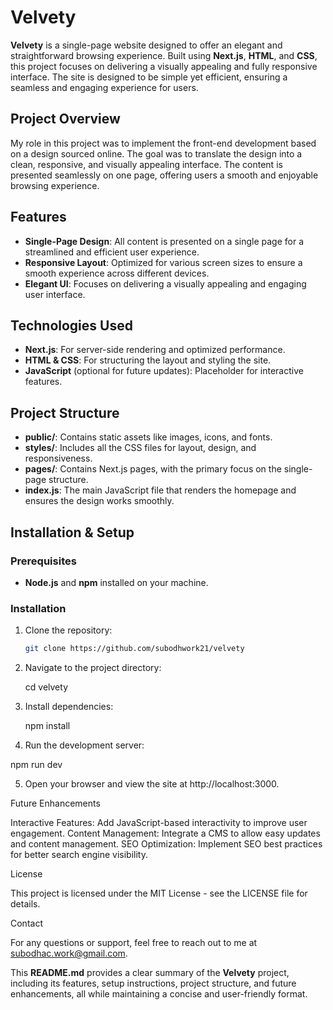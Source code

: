 # Velvety

**Velvety** is a single-page website designed to offer an elegant and straightforward browsing experience. Built using **Next.js**, **HTML**, and **CSS**, this project focuses on delivering a visually appealing and fully responsive interface. The site is designed to be simple yet efficient, ensuring a seamless and engaging experience for users.

## Project Overview

My role in this project was to implement the front-end development based on a design sourced online. The goal was to translate the design into a clean, responsive, and visually appealing interface. The content is presented seamlessly on one page, offering users a smooth and enjoyable browsing experience.

## Features

- **Single-Page Design**: All content is presented on a single page for a streamlined and efficient user experience.
- **Responsive Layout**: Optimized for various screen sizes to ensure a smooth experience across different devices.
- **Elegant UI**: Focuses on delivering a visually appealing and engaging user interface.

## Technologies Used

- **Next.js**: For server-side rendering and optimized performance.
- **HTML & CSS**: For structuring the layout and styling the site.
- **JavaScript** (optional for future updates): Placeholder for interactive features.

## Project Structure

- **public/**: Contains static assets like images, icons, and fonts.
- **styles/**: Includes all the CSS files for layout, design, and responsiveness.
- **pages/**: Contains Next.js pages, with the primary focus on the single-page structure.
- **index.js**: The main JavaScript file that renders the homepage and ensures the design works smoothly.

## Installation & Setup

### Prerequisites

- **Node.js** and **npm** installed on your machine.

### Installation

1. Clone the repository:

   ```bash
   git clone https://github.com/subodhwork21/velvety

2. Navigate to the project directory:

   cd velvety

3. Install dependencies:

   npm install

 4.  Run the development server:

   npm run dev


5. Open your browser and view the site at http://localhost:3000.

Future Enhancements

Interactive Features: Add JavaScript-based interactivity to improve user engagement.
Content Management: Integrate a CMS to allow easy updates and content management.
SEO Optimization: Implement SEO best practices for better search engine visibility.

License

This project is licensed under the MIT License - see the LICENSE file for details.

Contact

For any questions or support, feel free to reach out to me at subodhac.work@gmail.com.


This **README.md** provides a clear summary of the **Velvety** project, including its features, setup instructions, project structure, and future enhancements, all while maintaining a concise and user-friendly format.

